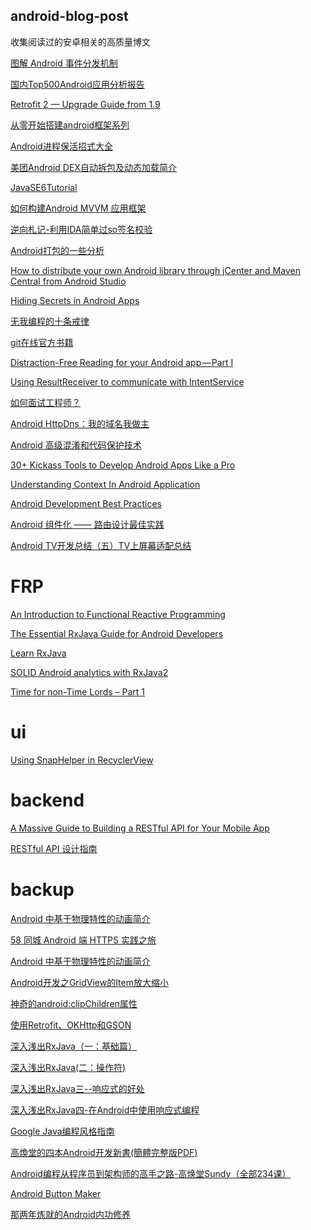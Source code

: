 ## android-blog-post
收集阅读过的安卓相关的高质量博文


[图解 Android 事件分发机制](http://www.jianshu.com/p/e99b5e8bd67b)

[国内Top500Android应用分析报告](https://mp.weixin.qq.com/s?__biz=MzA5OTMxMjQzMw==&mid=2648112527&idx=1&sn=b23c1b5f3e32e343ad96d705bd4d63ff&scene=1&srcid=0711SVtLTxYXurfDvMqW2LJi&key=77421cf58af4a6539e507304f3ba7258db54cc7d09d0da0d4d384e54aa5536776c95d86cfb4e18a26e41586ef17e83bd&ascene=0&uin=Mjc3OTU3Nzk1&devicetype=iMac+MacBookPro10%2C1+OSX+OSX+10.10.5+build%2814F1808%29&version=11020201&pass_ticket=ITDgY8jmrXUfwFXFF5dIXjjUGT%2Bjosrkf8JctrkEiM3n%2F5PmuQjtbzHuMvPqa8Qq)

[Retrofit 2 — Upgrade Guide from 1.9](https://futurestud.io/tutorials/retrofit-2-upgrade-guide-from-1-9)

[从零开始搭建android框架系列](http://www.jianshu.com/nb/3767449)

[Android进程保活招式大全](http://dev.qq.com/topic/57ac4a0ea374c75371c08ce8)

[美团Android DEX自动拆包及动态加载简介](http://tech.meituan.com/mt-android-auto-split-dex.html)

[JavaSE6Tutorial](https://github.com/JustinSDK/JavaSE6Tutorial/blob/master/docs/CH16.md)

[如何构建Android MVVM 应用框架](https://zhuanlan.zhihu.com/p/23772285?from=groupmessage)

[逆向札记-利用IDA简单过so签名校验](逆向札记-利用IDA简单过so签名校验)

[Android打包的一些分析](http://www.jianshu.com/p/63d733c7496d)

[How to distribute your own Android library through jCenter and Maven Central from Android Studio](https://inthecheesefactory.com/blog/how-to-upload-library-to-jcenter-maven-central-as-dependency/en)

[Hiding Secrets in Android Apps](https://rammic.github.io/2015/07/28/hiding-secrets-in-android-apps/)

[无我编程的十条戒律](http://www.infoq.com/cn/news/2017/06/10-Commandments-without-program)

[git在线官方书籍](https://git-scm.com/book/zh/v2/起步-关于版本控制)

[Distraction-Free Reading for your Android app — Part I](https://medium.com/@kiwiandroiddev/distraction-free-reading-for-your-android-app-part-i-242f77466175)

[Using ResultReceiver to communicate with IntentService](https://proandroiddev.com/intentservice-and-resultreceiver-70de71e5e40a)

[如何面试工程师？](http://www.infoq.com/cn/articles/how-to-interview-engineers)

[Android HttpDns：我的域名我做主](http://www.jianshu.com/p/ab52b400b36d)

[Android 高级混淆和代码保护技术](http://drakeet.me/android-advanced-proguard-and-security/)

[30+ Kickass Tools to Develop Android Apps Like a Pro](https://blog.aritraroy.in/30-kickass-tools-to-develop-android-apps-like-a-pro-191e52b9419b)

[Understanding Context In Android Application](https://blog.mindorks.com/understanding-context-in-android-application-330913e32514)

[Android Development Best Practices](https://blog.mindorks.com/android-development-best-practices-83c94b027fd3)

[Android 组件化 —— 路由设计最佳实践](http://www.jianshu.com/p/8a3eeeaf01e8)

[Android TV开发总结（五）TV上屏幕适配总结](http://blog.csdn.net/hejjunlin/article/details/52886107)

# FRP
[An Introduction to Functional Reactive Programming](http://blog.danlew.net/2017/07/27/an-introduction-to-functional-reactive-programming/)

[The Essential RxJava Guide for Android Developers](http://blog.jimbaca.com/essential-rxjava-guide-for-android-developers/)

[Learn RxJava](https://mindorks.com/course/learn-rxjava)

[SOLID Android analytics with RxJava2](https://proandroiddev.com/solid-android-analytics-with-rxjava2-6270ce8c26f9)

[Time for non-Time Lords – Part 1](https://blog.stylingandroid.com/time-for-non-time-lords-part-1/#comment-82546)

# ui
[Using SnapHelper in RecyclerView](https://blog.mindorks.com/using-snaphelper-in-recyclerview-fc616b6833e8)

# backend
[A Massive Guide to Building a RESTful API for Your Mobile App](https://savvyapps.com/blog/how-to-build-restful-api-mobile-app)

[RESTful API 设计指南](http://www.ruanyifeng.com/blog/2014/05/restful_api.html)

# backup

[Android 中基于物理特性的动画简介](https://zhuanlan.zhihu.com/p/28239508)

[58 同城 Android 端 HTTPS 实践之旅](https://mp.weixin.qq.com/s?__biz=MzA4MzEwOTkyMQ==&mid=2667379049&idx=1&sn=76e2fccaad481a3e8b3ac2aa6efcecf9)

[Android 中基于物理特性的动画简介](https://zhuanlan.zhihu.com/p/28239508)

[Android开发之GridView的Item放大缩小](http://blog.csdn.net/gaosunqiong/article/details/39371401)

[神奇的android:clipChildren属性](http://www.cnblogs.com/over140/p/3508335.html)

[使用Retrofit、OKHttp和GSON](http://blog.jobbole.com/65170/)

[深入浅出RxJava（一：基础篇）](http://blog.csdn.net/lzyzsd/article/details/41833541)

[深入浅出RxJava(二：操作符)](http://blog.csdn.net/lzyzsd/article/details/44094895)

[深入浅出RxJava三--响应式的好处](http://blog.csdn.net/lzyzsd/article/details/44891933)

[深入浅出RxJava四-在Android中使用响应式编程](http://blog.csdn.net/lzyzsd/article/details/45033611)

[Google Java编程风格指南](http://www.hawstein.com/posts/google-java-style.html)

[高煥堂的四本Android开发新書(簡體完整版PDF)](http://www.apkbus.com/forum.php?mod=viewthread&tid=56810)

[Android编程从程序员到架构师的高手之路-高焕堂Sundy（全部234课）](http://www.11wang.org/forum.php/thread-3884-1-1.html)

[Android Button Maker](http://angrytools.com/android/button/)

[那两年炼就的Android内功修养](http://blog.csdn.net/luoshengyang/article/details/8923485)



[]()
[]()
[]()
[]()
[]()
